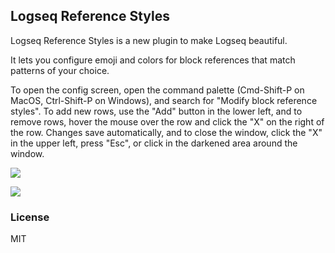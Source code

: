 ## Logseq Reference Styles

Logseq Reference Styles is a new plugin to make Logseq beautiful.

It lets you configure emoji and colors for block references that match patterns of your choice.

To open the config screen, open the command palette (Cmd-Shift-P on MacOS, Ctrl-Shift-P on Windows), and search for "Modify block reference styles". To add new rows, use the "Add" button in the lower left, and to remove rows, hover the mouse over the row and click the "X" on the right of the row. Changes save automatically, and to close the window, click the "X" in the upper left, press "Esc", or click in the darkened area around the window.

![](/demo.png)

![](/demo.gif)

### License

MIT
